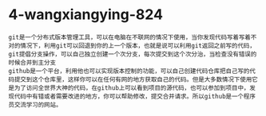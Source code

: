 # 4-wangxiangying-824
    git是一个分布式版本管理工具，可以在电脑在不联网的情况下使用，当你发现代码写着写着不对的情况下，利用git可以回退到你的上一个版本，也就是说可以利用git返回之前写的代码，git提倡分支操作，可以自己独立创建一个次分支，每次提交到这个次分治，当检查没有错误的时候合并到主分支　　
    github是一个平台，利用他也可以实现版本控制的功能，可以自己创建代码仓库把自己写的代码提交到这个仓库里，这样你可以在任何有网的地方获取自己的代码。但是大多数情况下使用它是为了访问全世界大神的代码，在github上可以看到项目的源代码，也可以参加到项目中，发现代码中有错或者需要改进的地方，你可以帮助修改，提交合并请求。所以github是一个程序员交流学习的网站。

